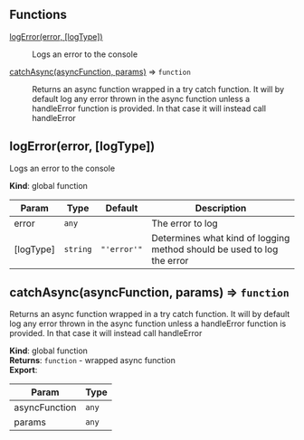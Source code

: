 ## Functions

<dl>
<dt><a href="#logError">logError(error, [logType])</a></dt>
<dd><p>Logs an error to the console</p>
</dd>
<dt><a href="#catchAsync">catchAsync(asyncFunction, params)</a> ⇒ <code>function</code></dt>
<dd><p>Returns an async function wrapped in a try catch function. It
will by default log any error thrown in the async function unless
a handleError function is provided. In that case it will instead
call handleError</p>
</dd>
</dl>

<a name="logError"></a>

## logError(error, [logType])
Logs an error to the console

**Kind**: global function  

| Param | Type | Default | Description |
| --- | --- | --- | --- |
| error | <code>any</code> |  | The error to log |
| [logType] | <code>string</code> | <code>&quot;&#x27;error&#x27;&quot;</code> | Determines what kind of logging method should be used to log the error |

<a name="catchAsync"></a>

## catchAsync(asyncFunction, params) ⇒ <code>function</code>
Returns an async function wrapped in a try catch function. It
will by default log any error thrown in the async function unless
a handleError function is provided. In that case it will instead
call handleError

**Kind**: global function  
**Returns**: <code>function</code> - wrapped async function  
**Export**:   

| Param | Type |
| --- | --- |
| asyncFunction | <code>any</code> | 
| params | <code>any</code> | 

